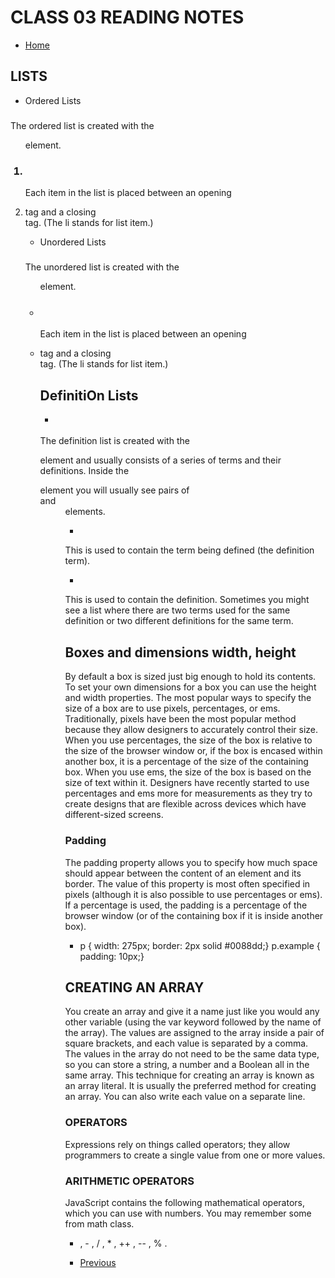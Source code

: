 # CLASS 03 READING NOTES

- [Home](https://seidomo.github.io/201-reading-notes/home) 
 
## LISTS

* Ordered Lists 
### <ol>
The ordered list is created with the <ol> element. 
### <li>
Each item in the list is placed between an opening <li> tag and a closing </li> tag. (The li stands for list item.)

* Unordered Lists
### <ul>
The unordered list is created with the <ul> element.
### <li>
Each item in the list is placed between an opening <li> tag and a closing </li> tag. (The li stands for list item.)

## DefinitiOn Lists
* <dl>
The definition list is created with the <dl> element and usually consists of a series of terms and their definitions.
Inside the <dl> element you will usually see pairs of <dt> and <dd> elements.
* <dt>
This is used to contain the term being defined (the definition term). 
* <dd>
This is used to contain the definition.
Sometimes you might see a list where there are two terms used for the same definition or two different definitions for the same term.

## Boxes and dimensions width, height

By default a box is sized just big enough to hold its contents. To set your own dimensions for a box you can use the height and width properties.
The most popular ways to specify the size of a box are to use pixels, percentages, or ems. Traditionally, pixels have been the most popular method because they allow designers to accurately control their size.
When you use percentages, the size of the box is relative to the size of the browser window or, if the box is encased within another box, it is a percentage of the size of the containing box.
When you use ems, the size of the box is based on the size of text within it. Designers have recently started to use percentages and ems more for measurements as they try to create designs that are flexible across devices which have different-sized screens.

### Padding

The padding property allows you to specify how much space should appear between the content of an element and its border. 
The value of this property is most often specified in pixels (although it is also possible to use percentages or ems). If a percentage is used, the padding is a percentage of the browser window (or of the containing box if it is inside another box).
- p { width: 275px; border: 2px solid #0088dd;} p.example { padding: 10px;}

## CREATING AN ARRAY 

You create an array and give it a name just like you would any other variable (using the var keyword followed by the name of the array). 
The values are assigned to the array inside a pair of square brackets, and each value is separated by a comma. The values in the array do not need to be the same data type, so you can store a string, a number and a Boolean all in the same array. 
This technique for creating an array is known as an array literal. It is usually the preferred method for creating an array. You can also write each value on a separate line.

### OPERATORS 
Expressions rely on things called operators; they allow programmers to create a single value from one or more values. 
 
### ARITHMETIC OPERATORS 
JavaScript contains the following mathematical operators, which you can use with numbers. You may remember some from math class. 
+ , - , / , * , ++ , -- , % .



- [Previous](https://seidomo.github.io/201-reading-notes/class02) 
